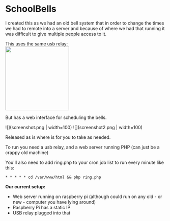 # SchoolBells

I created this as we had an old bell system that in order to change the times we had to remote into a server and because of where we had that running it was difficult to give multiple people access to it.

This uses the same usb relay:<br>
<img src="https://github.com/mathsnz/SchoolBells/raw/main/relay.jpg" height=200>

But has a web interface for scheduling the bells.

![](screenshot.png | width=100)
![](screenshot2.png | width=100)

Released as is where is for you to take as needed.

To run you need a usb relay, and a web server running PHP (can just be a crappy old machine)

You'll also need to add ring.php to your cron job list to run every minute like this:

`* * * * * cd /var/www/html && php ring.php`

**Our current setup:**
- Web server running on raspberry pi (although could run on any old - or new - computer you have lying around)
- Raspberry Pi has a static IP
- USB relay plugged into that
